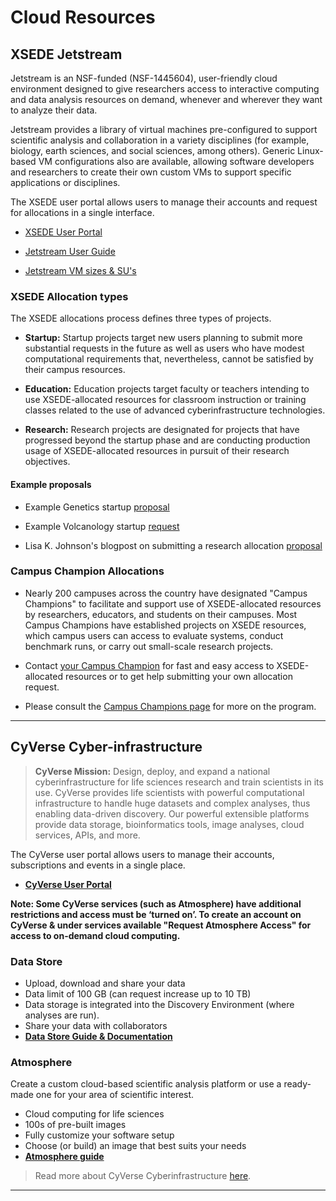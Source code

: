 # Cloud Resources

## XSEDE Jetstream

Jetstream is an NSF-funded (NSF-1445604), user-friendly cloud environment designed to give researchers access to interactive computing and data analysis resources on demand, whenever and wherever they want to analyze their data.

Jetstream provides a library of virtual machines pre-configured to support scientific analysis and collaboration in a variety disciplines (for example, biology, earth sciences, and social sciences, among others). Generic Linux-based VM configurations also are available, allowing software developers and researchers to create their own custom VMs to support specific applications or disciplines. 

The XSEDE user portal allows users to manage their accounts and request for allocations in a single interface.

- [XSEDE User Portal](https://portal.xsede.org/my-xsede#/guest)

- [Jetstream User Guide](https://portal.xsede.org/jetstream)

- [Jetstream VM sizes & SU's](https://portal.xsede.org/jetstream#vmsizes)

### XSEDE Allocation types

The XSEDE allocations process defines three types of projects.

+ **Startup:** Startup projects target new users planning to submit more substantial requests in the future as well as users who have modest computational requirements that, nevertheless, cannot be satisfied by their campus resources.

+ **Education:** Education projects target faculty or teachers intending to use XSEDE-allocated resources for classroom instruction or training classes related to the use of advanced cyberinfrastructure technologies.

+ **Research:** Research projects are designated for projects that have progressed beyond the startup phase and are conducting production usage of XSEDE-allocated resources in pursuit of their research objectives.


#### Example proposals

- Example Genetics startup [proposal](https://portal.xsede.org/documents/10308/29438/Successful+Startup+Request1.pdf)

- Example Volcanology startup [request](https://portal.xsede.org/documents/10308/29438/Successful+Startup+Request2.pdf)

- Lisa K. Johnson's blogpost on submitting a research allocation [proposal](https://johnsolk.github.io/blog/xrac-research-proposal.html)


### Campus Champion Allocations

- Nearly 200 campuses across the country have designated "Campus Champions" to facilitate and support use of XSEDE-allocated resources by researchers, educators, and students on their campuses. Most Campus Champions have established projects on XSEDE resources, which campus users can access to evaluate systems, conduct benchmark runs, or carry out small-scale research projects.

- Contact [your Campus Champion](https://www.xsede.org/web/guest/current-champions) for fast and easy access to XSEDE-allocated resources or to get help submitting your own allocation request.

- Please consult the [Campus Champions page](https://www.xsede.org/campus-champions) for more on the program.

---

## CyVerse Cyber-infrastructure

> **CyVerse Mission:** Design, deploy, and expand a national cyberinfrastructure for life sciences research and train scientists in its use. CyVerse provides life scientists with powerful computational infrastructure to handle huge datasets and complex analyses, thus enabling data-driven discovery. Our powerful extensible platforms provide data storage, bioinformatics tools, image analyses, cloud services, APIs, and more.


The CyVerse user portal allows users to manage their accounts, subscriptions and events in a single place. 

- **[CyVerse User Portal](https://user.cyverse.org/)**

**Note: Some CyVerse services (such as Atmosphere) have additional restrictions and access must be ‘turned on’. To create an account on CyVerse & under services available "Request Atmosphere Access" for access to on-demand cloud computing.**

### Data Store

+ Upload, download and share your data
+ Data limit of 100 GB (can request increase up to 10 TB)
+ Data storage is integrated into the Discovery Environment (where analyses are run).
+ Share your data with collaborators
+ **[Data Store Guide & Documentation](https://cyverse-data-store-guide.readthedocs-hosted.com/en/latest/)**


### Atmosphere

Create a custom cloud-based scientific analysis platform or use a ready-made one for your area of scientific interest.

+ Cloud computing for life sciences
+ 100s of pre-built images
+ Fully customize your software setup
+ Choose (or build) an image that best suits your needs
+ **[Atmosphere guide](https://cyverse-atmosphere-guide.readthedocs-hosted.com/en/latest/)**

> Read more about CyVerse Cyberinfrastructure [here](https://cyverse-foundational-open-science-skills-2019.readthedocs-hosted.com/en/latest/CyVerse/intro_to_cyverse.html#).
----
